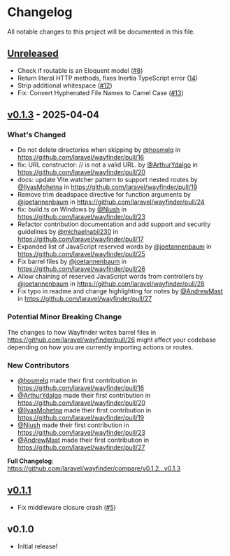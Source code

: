 # Changelog

All notable changes to this project will be documented in this file.

## [Unreleased](https://github.com/laravel/wayfinder/compare/v0.1.3...main)

- Check if routable is an Eloquent model ([#8](https://github.com/laravel/wayfinder/pull/8))
- Return literal HTTP methods, fixes Inertia TypeScript error ([14](https://github.com/laravel/wayfinder/pull/14))
- Strip additional whitespace ([#12](https://github.com/laravel/wayfinder/pull/12))
- Fix: Convert Hyphenated File Names to Camel Case ([#13](https://github.com/laravel/wayfinder/pull/13))

## [v0.1.3](https://github.com/laravel/wayfinder/compare/v0.1.1...v0.1.3) - 2025-04-04

### What's Changed

* Do not delete directories when skipping by [@hosmelq](https://github.com/hosmelq) in https://github.com/laravel/wayfinder/pull/16
* fix: URL constructor: // is not a valid URL. by [@ArthurYdalgo](https://github.com/ArthurYdalgo) in https://github.com/laravel/wayfinder/pull/20
* docs: update Vite watcher pattern to support nested routes by [@IlyasMohetna](https://github.com/IlyasMohetna) in https://github.com/laravel/wayfinder/pull/19
* Remove trim deadspace directive for function arguments by [@joetannenbaum](https://github.com/joetannenbaum) in https://github.com/laravel/wayfinder/pull/24
* fix: build.ts on Windows by [@Niush](https://github.com/Niush) in https://github.com/laravel/wayfinder/pull/23
* Refactor contribution documentation and add support and security guidelines by [@michaelnabil230](https://github.com/michaelnabil230) in https://github.com/laravel/wayfinder/pull/17
* Expanded list of JavaScript reserved words by [@joetannenbaum](https://github.com/joetannenbaum) in https://github.com/laravel/wayfinder/pull/25
* Fix barrel files by [@joetannenbaum](https://github.com/joetannenbaum) in https://github.com/laravel/wayfinder/pull/26
* Allow chaining of reserved JavaScript words from controllers by [@joetannenbaum](https://github.com/joetannenbaum) in https://github.com/laravel/wayfinder/pull/28
* Fix typo in readme and change highlighting for notes by [@AndrewMast](https://github.com/AndrewMast) in https://github.com/laravel/wayfinder/pull/27

### Potential Minor Breaking Change

The changes to how Wayfinder writes barrel files in https://github.com/laravel/wayfinder/pull/26 might affect your codebase depending on how you are currently importing actions or routes.

### New Contributors

* [@hosmelq](https://github.com/hosmelq) made their first contribution in https://github.com/laravel/wayfinder/pull/16
* [@ArthurYdalgo](https://github.com/ArthurYdalgo) made their first contribution in https://github.com/laravel/wayfinder/pull/20
* [@IlyasMohetna](https://github.com/IlyasMohetna) made their first contribution in https://github.com/laravel/wayfinder/pull/19
* [@Niush](https://github.com/Niush) made their first contribution in https://github.com/laravel/wayfinder/pull/23
* [@AndrewMast](https://github.com/AndrewMast) made their first contribution in https://github.com/laravel/wayfinder/pull/27

**Full Changelog**: https://github.com/laravel/wayfinder/compare/v0.1.2...v0.1.3

## [v0.1.1](https://github.com/laravel/wayfinder/compare/v0.1.0...v0.1.1)

- Fix middleware closure crash ([#5](https://github.com/laravel/wayfinder/pull/5))

## v0.1.0

- Initial release!
